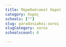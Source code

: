 ```yaml
---
title: Παραδοσιακοί Χοροί
category: Χορός
schools: [""]
slug: paradosiakoi-xoroi
slugCategory: xoros
schoolscount: 0

---
```




